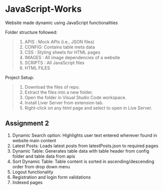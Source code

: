 # JavaScript-Works
Website made dynamic using JavaScript functionalities

Folder structure followed: 
> 1. APIS : Mock APIs (i.e., JSON files)
> 2. CONFIG: Contains table meta data
> 3. CSS : Styling sheets for HTML pages
> 4. IMAGES : All image dependencies of a website
> 5. SCRIPTS : All JavaScript files
> 6. HTML FILES

Project Setup:
> 1. Download the files of repo.
> 2. Extract the files into a new folder.
> 3. Open the folder in Visual Studio Code workspace. 
> 4. Install Liver Server from extension tab.
> 5. Right-click on any html page and select to open in Live Server.

## Assignment 2

1. Dynamic Search option: Highlights user text entered wherever found in website main content
2. Latest Posts: Loads latest posts from latestPosts.json to required pages
3. Dynamic Table: Generates table data with table header from config folder and table data from apis
4. Sort Dynamic Table: Table content is sorted in ascending/descending order from drop down menu
5. Logout functionality
6. Registration and login form validations
7. Indexed pages
